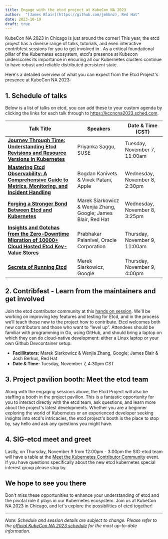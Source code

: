 ```yaml
---
title: Engage with the etcd project at KubeCon NA 2023
author:  "[James Blair](https://github.com/jmhbnz), Red Hat"
date: 2023-10-19
draft: true
---
```


KubeCon NA 2023 in Chicago is just around the corner! This year, the etcd project has a diverse range of talks, tutorials, and even interactive contribfest sessions for you to get involved in . As a critical foundational pillar of the Kubernetes ecosystem, etcd's presence at Kubecon underscores its importance in ensuring all our Kubernetes clusters continue to have robust and reliable distributed persistent state.

Here's a detailed overview of what you can expect from the Etcd Project's presence at KubeCon NA 2023:

## 1. Schedule of talks

Below is a list of talks on etcd, you can add these to your custom agenda by clicking the links for each talk through to <https://kccncna2023.sched.com>.

| **Talk Title**                                                                                           | **Speakers**                                                   | **Date & Time (CST)**          |
|----------------------------------------------------------------------------------------------------------|----------------------------------------------------------------|--------------------------------|
| **[Journey Through Time: Understanding Etcd Revisions and Resource Versions in Kubernetes](https://kccncna2023.sched.com/event/1R2m8/journey-through-time-understanding-etcd-revisions-and-resource-versions-in-kubernetes-priyanka-saggu-suse)**               | Priyanka Saggu, SUSE                                           | Tuesday, November 7, 11:00am   |
| **[Mastering Etcd Observability: A Comprehensive Guide to Metrics, Monitoring, and Incident Handling](https://kccncna2023.sched.com/event/1R2rD/tutorial-mastering-etcd-observability-a-comprehensive-guide-to-metrics-monitoring-and-incident-handling-bogdan-kanivets-vivek-patani-apple)**    | Bogdan Kanivets & Vivek Patani, Apple                          | Wednesday, November 8, 2:30pm  |
| **[Forging a Stronger Bond Between Etcd and Kubernetes](https://kccncna2023.sched.com/event/1R2rt/forging-a-stronger-bond-between-etcd-and-kubernetes-marek-siarkowicz-wenjia-zhang-google-james-blair-red-hat)**                                                  | Marek Siarkowicz & Wenjia Zhang, Google; James Blair, Red Hat  | Wednesday, November 8, 3:25pm  |
| **[Insights and Gotchas from the Zero-Downtime Migration of 10000+ Cloud Hosted Etcd Key-Value Stores](https://kccncna2023.sched.com/event/1R2tG/insights-and-gotchas-from-the-zero-downtime-migration-of-10000-cloud-hosted-etcd-key-value-stores-prabhakar-palanivel-oracle-corporation)**   | Prabhakar Palanivel, Oracle Corporation                        | Thursday, November 9, 11:00am  |
| **[Secrets of Running Etcd](https://kccncna2023.sched.com/event/1R2vl/secrets-of-running-etcd-marek-siarkowicz-google)**                                                                              | Marek Siarkowicz, Google                                       | Thursday, November 9, 4:00pm   |

## 2. Contribfest - Learn from the maintainers and get involved

Join the etcd contributor community at this [hands on session](https://kccncna2023.sched.com/event/1R2p2/contribfest-etcd-learn-from-the-maintainers-and-get-involved-marek-siarkowicz-wenjia-zhang-google-james-blair-josh-berkus-red-hat). We'll be working on improving key features and testing for Etcd, and in the process we’ll teach those new to the project how to contribute. Etcd welcomes both new contributors and those who want to “level up”. Attendees should be familiar with programming in Go, using GitHub, and should bring a laptop on which they can do cloud-native development: either a Linux laptop or your own Github Devcontainer setup.

- **Facillitators:** Marek Siarkowicz & Wenjia Zhang, Google; James Blair & Josh Berkus, Red Hat
- **Date & Time:** Tuesday, November 7, 4:30pm CST

## 3. Project pavilion booth: Meet the etcd team

Along with the engaging sessions above, the Etcd Project will also be staffing a booth in the project pavilion. This is a fantastic opportunity for you to interact directly with the etcd team, ask questions, and learn more about the project's latest developments. Whether you are a beginner exploring the world of Kubernetes or an experienced developer seeking insights into etcd's intricacies, the etcd project's booth is the place to stop by, say hello and ask any questions you might have.

## 4. SIG-etcd meet and greet

Lastly, on Thursday, November 9 from 12:00pm - 3:00pm the SIG-etcd team will have a table at the [Meet the Kubernetes Contributor Community](https://github.com/kubernetes/community/issues/7541) event. If you have questions specifically about the new etcd kubernetes special interest group please stop by.


## We hope to see you there

Don't miss these opportunities to enhance your understanding of etcd and the pivotal role it plays in our Kubernetes ecosystem. Join us at KubeCon NA 2023 in Chicago, and let's explore the possibilities of etcd together!

---

*Note: Schedule and session details are subject to change. Please refer to the [official KubeCon NA 2023 schedule](https://kccncna2023.sched.com) for the most up-to-date information.*
